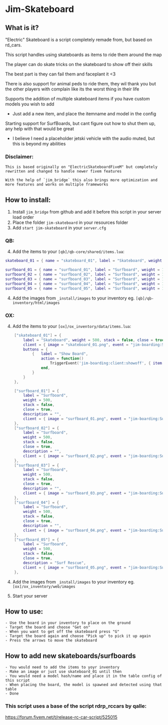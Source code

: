 # Jim-Skateboard

## What is it?

"Electric" Skateboard is a script completely remade from, but based on rd_cars.

This script handles using skateboards as items to ride them around the map

The player can do skate tricks on the skateboard to show off their skills

The best part is they can fail them and faceplant it <3

There is also support for animal peds to ride them, they wil thank you but the other players with complain like its the worst thing in their life

Supports the addition of multiple skateboard items if you have custom models you wish to add
 - Just add a new item, and place the itemname and model in the config

Starting support for SurfBoards, but cant figure out how to shut them up, any help with that would be great
- I believe I need a placeholder jetski vehicle with the audio muted, but this is beyond my abilities

### Disclaimer:
```
This is based originally on "ElectricSkateboardFiveM" but completely rewritten and changed to handle newer fivem features

With the help of `jim_bridge` this also brings more optimization and more features and works on multiple frameworks
```

## How to install:
1. Install `jim_bridge` from github and add it before this script in your server load order
2. Place the folder `jim-skateboard` in your resources folder
3. Add `start jim-skateboard` in your `server.cfg`

### QB:
4. Add the items to your `[qb]/qb-core/shared/items.lua`:
```lua
skateboard_01 = { name = "skateboard_01", label = "Skateboard", weight = 100, type = "item", image = "skateboard_01.png", unique = true, useable = true, shouldClose = true, combinable = nil, description = "Skateboard"},

surfboard_01 = { name = "surfboard_01", label = "Surfboard", weight = 100, type = "item", image = "surfboard_01.png", unique = true, useable = true, shouldClose = true, combinable = nil, description = "Surfboard"},
surfboard_02 = { name = "surfboard_02", label = "Surfboard", weight = 100, type = "item", image = "surfboard_02.png", unique = true, useable = true, shouldClose = true, combinable = nil, description = "Surfboard"},
surfboard_03 = { name = "surfboard_03", label = "Surfboard", weight = 100, type = "item", image = "surfboard_03.png", unique = true, useable = true, shouldClose = true, combinable = nil, description = "Surfboard"},
surfboard_04 = { name = "surfboard_04", label = "Surfboard", weight = 100, type = "item", image = "surfboard_04.png", unique = true, useable = true, shouldClose = true, combinable = nil, description = "Surfboard"},
surfboard_05 = { name = "surfboard_05", label = "Surfboard", weight = 100, type = "item", image = "surfboard_05.png", unique = true, useable = true, shouldClose = true, combinable = nil, description = "Surfboard"},
```
4. Add the images from `_install/images` to your inventory eg. `[qb]/qb-inventory/html/images`

### OX:
4. Add the items to your `[ox]/ox_inventory/data/items.lua`:
```lua
    ["skateboard_01"] = {
		label = "Skateboard", weight = 500, stack = false, close = true, description = "Skateboard",
		client = { image = "skateboard_01.png", event = "jim-boarding:Skateboard:PickPlace" },
		buttons = {
            {   label = "Show Board",
                action = function()
                    TriggerEvent('jim-boarding:client:showoff', { item = "skateboard_01", skip = true })
                end,
            }
        }
	},

    ["surfboard_01"] = {
        label = "Surfboard",
        weight = 500,
        stack = false,
        close = true,
        description = "",
        client = { image = "surfboard_01.png", event = "jim-boarding:Surfboard:PickPlace" },
    },
    ["surfboard_02"] = {
        label = "Surfboard",
        weight = 500,
        stack = false,
        close = true,
        description = "",
        client = { image = "surfboard_02.png", event = "jim-boarding:Surfboard:PickPlace" },
    },
    ["surfboard_03"] = {
        label = "Surfboard",
        weight = 500,
        stack = false,
        close = true,
        description = "",
        client = { image = "surfboard_03.png", event = "jim-boarding:Surfboard:PickPlace" },
    },
    ["surfboard_04"] = {
        label = "Surfboard",
        weight = 500,
        stack = false,
        close = true,
        description = "",
        client = { image = "surfboard_04.png", event = "jim-boarding:Surfboard:PickPlace" },
    },
    ["surfboard_05"] = {
        label = "Surfboard",
        weight = 500,
        stack = false,
        close = true,
        description = "Surf Rescue",
        client = { image = "surfboard_05.png", event = "jim-boarding:Surfboard:PickPlace" },
    },

```
4. Add the images from `_install/images` to your inventory eg. `[ox]/ox_inventory/web/images`

5. Start your server

## How to use:
```
- Use the board in your inventory to place on the ground
- Target the board and choose "Get on"
- When you want to get off the skateboard press "G"
- Target the board again and choose "Pick up" to pick it up again
- Press the arrows to move the skateboard
```
## How to add new skateboards/surfboards
```
- You would need to add the items to yoyr inventory
- Make an image or just use skateboard_01 until then
- You would need a model hash/name and place it in the table config of this script
- When placing the board, the model is spawned and detected using that table
- Done
```

### This script uses a base of the script rdrp_rccars by qalle:
https://forum.fivem.net/t/release-rc-car-script/525015
